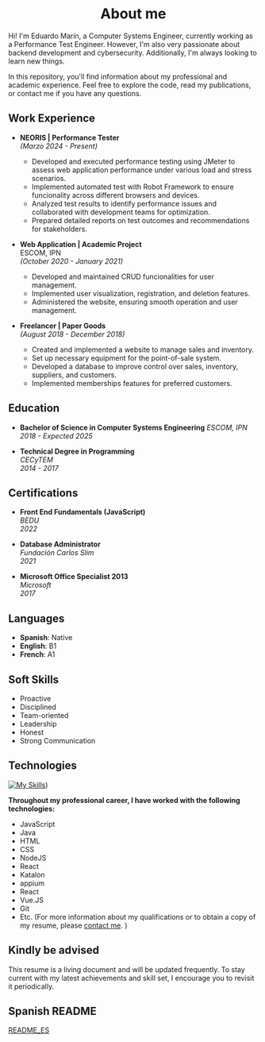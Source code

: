 <h1 align="center"> <b> About me </b></h1>

Hi! I'm Eduardo Marín, a Computer Systems Engineer, currently working as a Performance Test Engineer. However, I'm also very passionate about backend development and cybersecurity. Additionally, I'm always looking to learn new things.

In this repository, you'll find information about my professional and academic experience. Feel free to explore the code, read my publications, or contact me if you have any questions.


## Work Experience

* **NEORIS | Performance Tester**  
    *(Marzo 2024 - Present)*

    * Developed and executed performance testing using JMeter to assess web application performance under various load and stress scenarios.
    * Implemented automated test with Robot Framework to ensure funcionality across different browsers and devices.
    * Analyzed test results to identify performance issues and collaborated with development teams for optimization.
    * Prepared detailed reports on test outcomes and recommendations for stakeholders.

* **Web Application | Academic Project**   
  ESCOM, IPN  
  *(October 2020 - January 2021)*
    * Developed and maintained CRUD funcionalities for user management.
    * Implemented user visualization, registration, and deletion features.
    * Administered the website, ensuring smooth operation and user management.

* **Freelancer | Paper Goods**  
  *(August 2018 - December 2018)*
  * Created and implemented a website to manage sales and inventory.
  * Set up necessary equipment for the point-of-sale system.
  * Developed a database to improve control over sales, inventory, suppliers, and customers.
  * Implemented memberships features for preferred customers.

## Education

* **Bachelor of Science in Computer Systems Engineering**
    *ESCOM, IPN*   
    *2018 - Expected 2025*

* **Technical Degree in Programming**  
    *CECyTEM*   
    *2014 - 2017*


## Certifications
* **Front End Fundamentals (JavaScript)**   
   *BEDU*  
    *2022*

* **Database Administrator**    
    *Fundación Carlos Slim*   
    *2021*

* **Microsoft Office Specialist 2013**   
    *Microsoft*   
    *2017*

## Languages
- **Spanish**: Native
- **English**: B1
- **French**: A1

## Soft Skills
- Proactive
- Disciplined
- Team-oriented
- Leadership
- Honest
- Strong Communication

## Technologies
[![My Skills](https://skillicons.dev/icons?i=js,html,css,java,nodejs,react,vue,git,arduino,bash,bootstrap,c,cs,cpp,github,kali,latex,linux,mysql,nextjs,php,notion,postman,py,raspberrypi,visualstudio,vscode)](https://skillicons.dev))


**Throughout my professional career, I have worked with the following technologies:**

* JavaScript
* Java
* HTML
* CSS
* NodeJS
* React
* Katalon
* appium
* React
* Vue.JS
* Git
* Etc. (For more information about my qualifications or to obtain a copy of my resume, please [contact me](marineduardo@gmail.com).
)

## Kindly be advised
This resume is a living document and will be updated frequently. To stay current with my latest achievements and skill set, I encourage you to revisit it periodically.

## Spanish README
[README_ES]()

